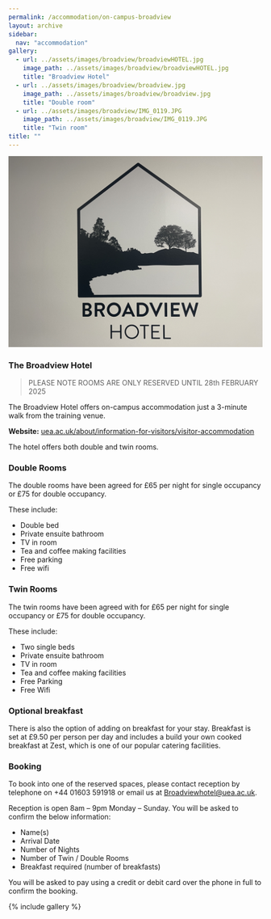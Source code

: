 ```yaml
---
permalink: /accommodation/on-campus-broadview
layout: archive
sidebar:
  nav: "accommodation"
gallery:
  - url: ../assets/images/broadview/broadviewHOTEL.jpg
    image_path: ../assets/images/broadview/broadviewHOTEL.jpg
    title: "Broadview Hotel"
  - url: ../assets/images/broadview/broadview.jpg
    image_path: ../assets/images/broadview/broadview.jpg
    title: "Double room"
  - url: ../assets/images/broadview/IMG_0119.JPG
    image_path: ../assets/images/broadview/IMG_0119.JPG
    title: "Twin room"
title: ""
---
```

![Broadview Hotel](../assets/images/broadview/broad1.jpg "Broadview Hotel")

### The Broadview Hotel

> PLEASE NOTE ROOMS ARE ONLY RESERVED UNTIL 28th FEBRUARY 2025

The Broadview Hotel offers on-campus accommodation just a 3-minute walk from the training venue.

**Website:** [uea.ac.uk/about/information-for-visitors/visitor-accommodation](https://www.uea.ac.uk/about/information-for-visitors/visitor-accommodation)

The hotel offers both double and twin rooms.

### Double Rooms
The double rooms have been agreed for £65 per night for single occupancy or £75 for double occupancy. 

These include:
- Double bed
- Private ensuite bathroom
- TV in room
- Tea and coffee making facilities
- Free parking
- Free wifi
 
### Twin Rooms
The twin rooms have been agreed with for £65 per night for single occupancy or £75 for double occupancy. 

These include:
- Two single beds
- Private ensuite bathroom
- TV in room
- Tea and coffee making facilities
- Free Parking
- Free Wifi

### Optional breakfast
There is also the option of adding on breakfast for your stay. Breakfast is set at £9.50 per person per day and includes a build your own cooked breakfast at Zest, which is one of our popular catering facilities.

### Booking
To book into one of the reserved spaces, please contact reception by telephone on +44 01603 591918 or email us at [Broadviewhotel@uea.ac.uk](mailto:Broadviewhotel@uea.ac.uk). 

Reception is open 8am – 9pm Monday – Sunday. You will be asked to confirm the below information:

- Name(s)
- Arrival Date
- Number of Nights
- Number of Twin / Double Rooms
- Breakfast required (number of breakfasts)
 
 
You will be asked to pay using a credit or debit card over the phone in full to confirm the booking.


{% include gallery %}